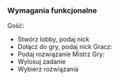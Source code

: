 ﻿### Wymagania funkcjonalne
Gość:
* Stwórz lobby, podaj nick
* Dołącz do gry, podaj nick
Gracz:
* Podaj rozwiązanie
Mistrz Gry:
* Wylosuj zadanie
* Wybierz rozwiązania
